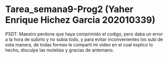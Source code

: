 # Tarea_semana9-Prog2 (Yaher Enrique Hichez Garcia 202010339)

PSDT: Maestro perdone que haya comprimido el codigo, pero daba un error a la hora de subirlo y no subia todo, y para evitar inconvenientes los subí de esta manera, de todas formas le compartí mi video en el cual explico lo hecho, disculpe las moletias y gracias de antemano.
